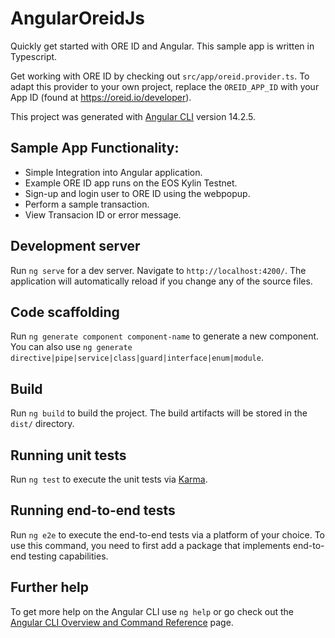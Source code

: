 # AngularOreidJs

Quickly get started with ORE ID and Angular.  This sample app is written in Typescript.  

Get working with ORE ID by checking out ```src/app/oreid.provider.ts```.  To adapt this provider to your own project, replace the ```OREID_APP_ID``` with your App ID (found at https://oreid.io/developer).

This project was generated with [Angular CLI](https://github.com/angular/angular-cli) version 14.2.5.

## Sample App Functionality:
* Simple Integration into Angular application.
* Example ORE ID app runs on the EOS Kylin Testnet.
* Sign-up and login user to ORE ID using the webpopup.
* Perform a sample transaction.
* View Transacion ID or error message.

## Development server

Run `ng serve` for a dev server. Navigate to `http://localhost:4200/`. The application will automatically reload if you change any of the source files.

## Code scaffolding

Run `ng generate component component-name` to generate a new component. You can also use `ng generate directive|pipe|service|class|guard|interface|enum|module`.

## Build

Run `ng build` to build the project. The build artifacts will be stored in the `dist/` directory.

## Running unit tests

Run `ng test` to execute the unit tests via [Karma](https://karma-runner.github.io).

## Running end-to-end tests

Run `ng e2e` to execute the end-to-end tests via a platform of your choice. To use this command, you need to first add a package that implements end-to-end testing capabilities.

## Further help

To get more help on the Angular CLI use `ng help` or go check out the [Angular CLI Overview and Command Reference](https://angular.io/cli) page.
